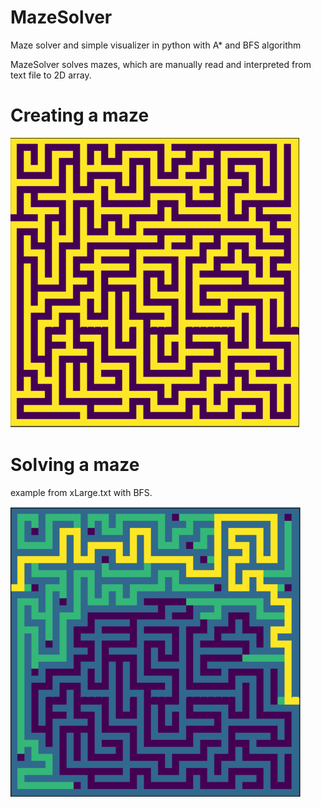 # MazeSolver
Maze solver and simple visualizer in python with A* and BFS algorithm  

MazeSolver solves mazes, which are manually read and interpreted from text file to 2D array.

# Creating a maze

![](image/xLarge.png)

# Solving a maze
example from xLarge.txt with BFS.

![](image/xLargeB.png)
